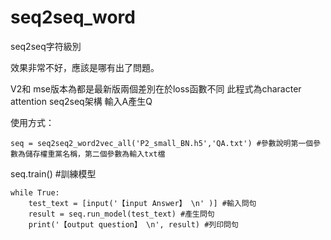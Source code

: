 # seq2seq_word
seq2seq字符級別

效果非常不好，應該是哪有出了問題。

V2和 mse版本為都是最新版兩個差別在於loss函數不同
此程式為character attention seq2seq架構 輸入A產生Q

使用方式：

    seq = seq2seq2_word2vec_all('P2_small_BN.h5','QA.txt') #參數說明第一個參數為儲存權重黨名稱，第二個參數為輸入txt檔

seq.train() #訓練模型

    while True:
        test_text = [input('【input Answer】 \n' )] #輸入問句
        result = seq.run_model(test_text) #產生問句
        print('【output question】 \n', result) #列印問句

